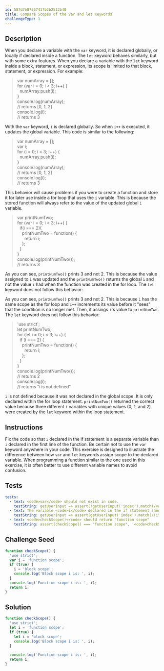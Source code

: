 ```yaml
---
id: 587d7b87367417b2b2512b40
title: Compare Scopes of the var and let Keywords
challengeType: 1
---
```


## Description
<section id='description'>
When you declare a variable with the <code>var</code> keyword, it is declared globally, or locally if declared inside a function.
The <code>let</code> keyword behaves similarly, but with some extra features. When you declare a variable with the <code>let</code> keyword inside a block, statement, or expression, its scope is limited to that block, statement, or expression.
For example:
<blockquote>var numArray = [];<br>for (var i = 0; i < 3; i++) {<br>&nbsp;&nbsp;numArray.push(i);<br>}<br>console.log(numArray);<br>// returns [0, 1, 2]<br>console.log(i);<br>// returns 3</blockquote>
With the <code>var</code> keyword, <code>i</code> is declared globally. So when <code>i++</code> is executed, it updates the global variable. This code is similar to the following:
<blockquote>var numArray = [];<br>var i;<br>for (i = 0; i < 3; i++) {<br>&nbsp;&nbsp;numArray.push(i);<br>}<br>console.log(numArray);<br>// returns [0, 1, 2]<br>console.log(i);<br>// returns 3</blockquote>
This behavior will cause problems if you were to create a function and store it for later use inside a for loop that uses the <code>i</code> variable. This is because the stored function will always refer to the value of the updated global <code>i</code> variable.
<blockquote>var printNumTwo;<br>for (var i = 0; i < 3; i++) {<br>&nbsp;&nbsp;if(i === 2){<br>&nbsp;&nbsp;&nbsp;&nbsp;printNumTwo = function() {<br>&nbsp;&nbsp;&nbsp;&nbsp;&nbsp;&nbsp;return i;<br>&nbsp;&nbsp;&nbsp;&nbsp;};<br>&nbsp;&nbsp;}<br>}<br>console.log(printNumTwo());<br>// returns 3</blockquote>
As you can see, <code>printNumTwo()</code> prints 3 and not 2. This is because the value assigned to <code>i</code> was updated and the <code>printNumTwo()</code> returns the global <code>i</code> and not the value <code>i</code> had when the function was created in the for loop. The <code>let</code> keyword does not follow this behavior:

As you can see, <code>printNumTwo()</code> prints 3 and not 2. This is because `i` has the same scope as the for loop and `i++` increments its value before it "sees" that the condition is no longer met. Then, it assings `i`'s value to `printNumTwo`.
The `let`  keyword does not follow this behavior:

<blockquote>'use strict';<br>let printNumTwo;<br>for (let i = 0; i < 3; i++) {<br>&nbsp;&nbsp;if (i === 2) {<br>&nbsp;&nbsp;&nbsp;&nbsp;printNumTwo = function() {<br>&nbsp;&nbsp;&nbsp;&nbsp;&nbsp;&nbsp;return i;<br>&nbsp;&nbsp;&nbsp;&nbsp;};<br>&nbsp;&nbsp;}<br>}<br>console.log(printNumTwo());<br>// returns 2<br>console.log(i);<br>// returns "i is not defined"</blockquote>
<code>i</code> is not defined because it was not declared in the global scope. It is only declared within the for loop statement. <code>printNumTwo()</code> returned the correct value because three different <code>i</code> variables with unique values (0, 1, and 2) were created by the <code>let</code> keyword within the loop statement.
</section>

## Instructions
<section id='instructions'>
Fix the code so that <code>i</code> declared in the if statement is a separate variable than <code>i</code> declared in the first line of the function. Be certain not to use the <code>var</code> keyword anywhere in your code.
This exercise is designed to illustrate the difference between how <code>var</code> and <code>let</code> keywords assign scope to the declared variable. When programming a function similar to the one used in this exercise, it is often better to use different variable names to avoid confusion.
</section>

## Tests
<section id='tests'>

```yml
tests:
  - text: <code>var</code> should not exist in code.
    testString: getUserInput => assert(!getUserInput('index').match(/var/g),'<code>var</code> should not exist in code.');
  - text: The variable <code>i</code> declared in the if statement should equal "block scope".
    testString: getUserInput => assert(getUserInput('index').match(/(i\s*=\s*).*\s*.*\s*.*\1('|")block\s*scope\2/g), 'The variable <code>i</code> declared in the if statement should equal "block scope".');
  - text: <code>checkScope()</code> should return "function scope"
    testString: assert(checkScope() === "function scope", '<code>checkScope()</code> should return "function scope"');

```

</section>

## Challenge Seed
<section id='challengeSeed'>

<div id='js-seed'>

```js
function checkScope() {
  'use strict';
  var i = 'function scope';
  if (true) {
    i = 'block scope';
    console.log('Block scope i is: ', i);
  }
  console.log('Function scope i is: ', i);
  return i;
}
```

</div>



</section>

## Solution
<section id='solution'>

```js
function checkScope() {
  'use strict';
  let i = 'function scope';
  if (true) {
    let i = 'block scope';
    console.log('Block scope i is: ', i);
  }
 
  console.log('Function scope i is: ', i);
  return i;
}
```
</section>

<!--stackedit_data:
eyJoaXN0b3J5IjpbLTE3NDg2Nzk5MjMsMTAxOTM4MjkyNSwtOT
g5ODE5NjQ3LC0xNTMxMTA4MzI5LC0xMTE4OTc5ODUyLDE0NjY3
MDE1NzQsMTIyMTU4OTY2LDEyNzIwNDEwMjQsMTMwNjkxODM0NS
w2MDY3Mzc3NTMsODU4MTM4MDAsMTAxMTg4MTE5NSwxMDY1ODcz
MDk3LDQ2MzMyMDI2OCwxOTEyNTM1NDQzLC01OTM4NzIwNTIsLT
YzOTUzNTkyMCw1NzgyNTAwMDAsLTM2MTUxMzIxOCwtMTYyOTU2
MTA1OV19
-->